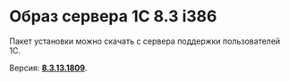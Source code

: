 # Образ сервера 1С 8.3 i386

Пакет установки можно скачать с сервера поддержки пользователей 1С.

Версия: **[8.3.13.1809](https://releases.1c.ru/version_files?nick=Platform83&ver=8.3.13.1809)**.
